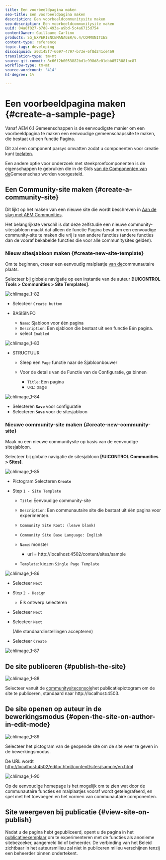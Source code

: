 ```yaml
---
title: Een voorbeeldpagina maken
seo-title: Een voorbeeldpagina maken
description: Een voorbeeldcommunitysite maken
seo-description: Een voorbeeldcommunitysite maken
uuid: 04a8f027-b7d8-493a-a9bd-5c4a6715d754
contentOwner: Guillaume Carlino
products: SG_EXPERIENCEMANAGER/6.4/COMMUNITIES
content-type: reference
topic-tags: developing
discoiquuid: a03145f7-6697-4797-b73e-6f8d241ce469
translation-type: tm+mt
source-git-commit: 8c66f2b0053882bd1c998d8e01dbb0573881bc87
workflow-type: tm+mt
source-wordcount: '414'
ht-degree: 1%

---
```



# Een voorbeeldpagina maken {#create-a-sample-page}

Vanaf AEM 6.1 Gemeenschappen is de eenvoudigste manier om een voorbeeldpagina te maken een eenvoudige gemeenschapssite te maken, die bestaat uit een functie Pagina.

Dit zal een component parsys omvatten zodat u componenten voor creatie kunt [toelaten](basics.md#accessing-communities-components).

Een andere optie voor onderzoek met steekproefcomponenten is de eigenschappen te gebruiken die in de Gids [van de Componenten van de](components-guide.md)Gemeenschap worden voorgesteld.

## Een Community-site maken {#create-a-community-site}

Dit lijkt op het maken van een nieuwe site die wordt beschreven in [Aan de slag met AEM Communities](getting-started.md).

Het belangrijkste verschil is dat deze zelfstudie een nieuwe community-sitesjabloon maakt dat alleen de functie [](functions.md#page-function) Pagina bevat om een eenvoudige community-site te maken die vrij is van andere functies (andere functies dan de vooraf bekabelde functies die voor alle communitysites gelden).

### Nieuw sitesjabloon maken {#create-new-site-template}

Om te beginnen, creeer een eenvoudig malplaatje [van de](sites.md)communautaire plaats.

Selecteer bij globale navigatie op een instantie van de auteur **[!UICONTROL Tools > Communities > Site Templates]**.

![chlimage_1-82](assets/chlimage_1-82.png)

* Selecteer `Create button`
* BASISINFO

   * `Name`: Sjabloon voor één pagina
   * `Description`: Een sjabloon die bestaat uit een functie Eén pagina.
   * select `Enabled`

![chlimage_1-83](assets/chlimage_1-83.png)

* STRUCTUUR

   * Sleep een `Page` functie naar de Sjabloonbouwer
   * Voor de details van de Functie van de Configuratie, ga binnen

      * `Title`: Eén pagina
      * `URL`: page

![chlimage_1-84](assets/chlimage_1-84.png)

* Selecteren **`Save`** voor configuratie
* Selecteren **`Save`** voor de sitesjabloon

### Nieuwe community-site maken {#create-new-community-site}

Maak nu een nieuwe communitysite op basis van de eenvoudige sitesjabloon.

Selecteer bij globale navigatie de sitesjabloon **[!UICONTROL Communities > Sites]**.

![chlimage_1-85](assets/chlimage_1-85.png)

* Pictogram Selecteren **`Create`**

* Step `1 - Site Template`

   * `Title`: Eenvoudige community-site
   * `Description`: Een communautaire site die bestaat uit één pagina voor experimenten.
   * `Community Site Root: (leave blank)`
   * `Community Site Base Language: English`
   * `Name`: monster

      * url = http://localhost:4502/content/sites/sample
   * `Template`: kiezen `Single Page Template`


![chlimage_1-86](assets/chlimage_1-86.png)

* Selecteer `Next`
* Step `2 - Design`

   * Elk ontwerp selecteren

* Selecteer `Next`
* Selecteer `Next`

   (Alle standaardinstellingen accepteren)

* Selecteer `Create`

![chlimage_1-87](assets/chlimage_1-87.png)

## De site publiceren {#publish-the-site}

![chlimage_1-88](assets/chlimage_1-88.png)

Selecteer vanuit de [communitysiteconsole](sites-console.md)het publicatiepictogram om de site te publiceren, standaard naar http://localhost:4503.

## De site openen op auteur in de bewerkingsmodus {#open-the-site-on-author-in-edit-mode}

![chlimage_1-89](assets/chlimage_1-89.png)

Selecteer het pictogram van de geopende site om de site weer te geven in de bewerkingsmodus.

De URL wordt [http://localhost:4502/editor.html/content/sites/sample/en.html](http://localhost:4502/editor.html/content/sites/sample/en.html)

![chlimage_1-90](assets/chlimage_1-90.png)

Op de eenvoudige homepage is het mogelijk om te zien wat door de communautaire functies en malplaatjes vooraf wordt getelegrafeerd, en spel met het toevoegen en het vormen van communautaire componenten.

## Site weergeven bij publicatie {#view-site-on-publish}

Nadat u de pagina hebt gepubliceerd, opent u de pagina in het [publicatieexemplaar](http://localhost:4503/content/sites/sample/en.html) om te experimenteren met de functies als anonieme sitebezoeker, aangemeld lid of beheerder. De verbinding van het Beleid zichtbaar in het auteursmilieu zal niet in publiceren milieu verschijnen tenzij een beheerder binnen ondertekent.
